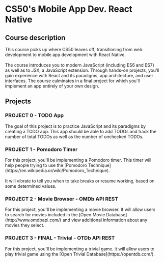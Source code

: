 <h1>CS50's Mobile App Dev. React Native</h1>

<h2>Course description</h2>

This course picks up where CS50 leaves off, transitioning from web development to mobile app development with React Native.<br><br>
The course introduces you to modern JavaScript (including ES6 and ES7) as well as to JSX, a JavaScript extension. Through hands-on projects, you'll gain experience with React and its paradigms, app architecture, and user interfaces. The course culminates in a final project for which you'll implement an app entirely of your own design.

<h2>Projects</h2>

<h3>PROJECT 0 - TODO App</h3>
The goal of this project is to practice JavaScript and its paradigms by creating a TODO app. This app should be able to add TODOs and track the number of total TODOs as well as the number of unchecked TODOs.

<h3>PROJECT 1 - Pomodoro Timer</h3>
For this project, you'll be implementing a Pomodoro timer. This timer will help people trying to use the [Pomodoro Technique](https://en.wikipedia.or/wiki/Pomodoro_Technique).<br><br>
It will vibrate to tell you when to take breaks or resume working, based on some determined values.

<h3>PROJECT 2 - Movie Browser - OMDb API REST</h3>
For this project, you'll be implementing a movie browser. It will allow users to search for movies included in the [Open Movie Database](http://www.omdbapi.com/) and view additional information about any movies they select.

<h3>PROJECT 3 - FINAL - Trivial - OTDb API REST</h3>
For this project, you'll be implementing a trivial game. It will allow users to play trivial game using the [Open Trivial Database](https://opentdb.com/).
